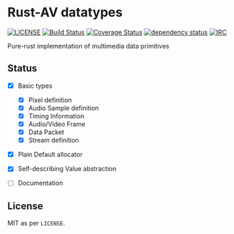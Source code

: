 # Rust-AV datatypes

[![LICENSE](https://img.shields.io/badge/license-MIT-blue.svg)](LICENSE)
[![Build Status](https://travis-ci.org/rust-av/rust-av.svg?branch=master)](https://travis-ci.org/rust-av/rust-av)
[![Coverage Status](https://coveralls.io/repos/rust-av/rust-av/badge.svg?branch=master)](https://coveralls.io/r/rust-av/rust-av?branch=master)
[![dependency status](https://deps.rs/repo/github/rust-av/rust-av/status.svg)](https://deps.rs/repo/github/rust-av/rust-av)
[![IRC](https://img.shields.io/badge/irc-%23rust--av-blue.svg)](http://webchat.freenode.net?channels=%23rust-av&uio=d4)

Pure-rust implementation of multimedia data primitives

## Status

- [x] Basic types
  - [x] Pixel definition
  - [x] Audio Sample definition
  - [x] Timing Information
  - [x] Audio/Video Frame
  - [x] Data Packet
  - [x] Stream definition

- [x] Plain Default allocator
- [x] Self-describing Value abstraction

- [ ] Documentation

## License

MIT as per `LICENSE`.
